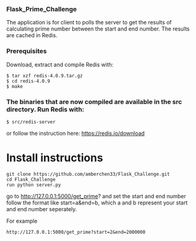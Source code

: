 ### Flask_Prime_Challenge
The application is for client to polls the server to get the results of calculating prime number between the start and end number. The results are cached in Redis. 

### Prerequisites

Download, extract and compile Redis with:

```$ wget http://download.redis.io/releases/redis-4.0.9.tar.gz
$ tar xzf redis-4.0.9.tar.gz
$ cd redis-4.0.9
$ make
```

### The binaries that are now compiled are available in the src directory. Run Redis with:

```
$ src/redis-server
```
or follow the instruction here:
https://redis.io/download

# Install instructions
```
git clone https://github.com/amberchen33/Flask_Challenge.git
cd Flask_Challenge
run python server.py
```
go to http://127.0.0.1:5000/get_prime? and set the start and end number follow the format like
start=a&end=b, which a and b represent your start and end number seperately. 

For example
```
http://127.0.0.1:5000/get_prime?start=2&end=2000000
```
